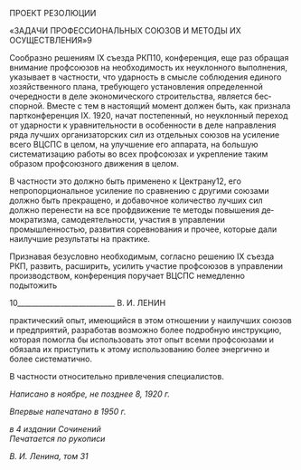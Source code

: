 ПРОЕКТ РЕЗОЛЮЦИИ

«ЗАДАЧИ ПРОФЕССИОНАЛЬНЫХ СОЮЗОВ И МЕТОДЫ ИХ ОСУЩЕСТВЛЕНИЯ»9

Сообразно решениям IX съезда РКП10, конференция, еще раз обращая внимание профсоюзов на необходимость их неуклонного выполнения, указывает в частности, что ударность в смысле соблюдения единого хозяйственного плана, требующего установ­ления определенной очередности в деле экономического строительства, является бес­спорной. Вместе с тем в настоящий момент должен быть, как признала партконферен­ция IX. 1920, начат постепенный, но неуклонный переход от ударности к уравнитель­ности в особенности в деле направления ряда лучших организаторских сил из отдель­ных союзов на усиление всего ВЦСПС в целом, на улучшение его аппарата, на боль­шую систематизацию работы во всех профсоюзах и укрепление таким образом проф­союзного движения в целом.

В частности это должно быть применено к Цектрану12, его непропорциональное уси­ление по сравнению с другими союзами должно быть прекращено, и добавочное коли­чество лучших сил должно перенести на все профдвижение те методы повышения де­мократизма, самодеятельности, участия в управлении промышленностью, развития со­ревнования и прочее, которые дали наилучшие результаты на практике.

Признавая безусловно необходимым, согласно решению IX съезда РКП, развить, расширить, усилить участие профсоюзов в управлении производством, конференция поручает ВЦСПС немедленно подытожить

  

10___________________________ В. И. ЛЕНИН

практический опыт, имеющийся в этом отношении у наилучших союзов и предпри­ятий, разработав возможно более подробную инструкцию, которая помогла бы исполь­зовать этот опыт всеми профсоюзами и обязала их приступить к этому использованию более энергично и более систематично.

В частности относительно привлечения специалистов.

_Написано в ноябре, не позднее 8, 1920 г._

_Впервые напечатано в 1950 г._

_в 4 издании Сочинений                                                                   Печатается по рукописи_

_В. И. Ленина, том 31_